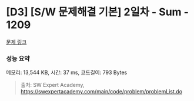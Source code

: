 # [D3] [S/W 문제해결 기본] 2일차 - Sum - 1209 

[문제 링크](https://swexpertacademy.com/main/code/problem/problemDetail.do?contestProbId=AV13_BWKACUCFAYh) 

### 성능 요약

메모리: 13,544 KB, 시간: 37 ms, 코드길이: 793 Bytes



> 출처: SW Expert Academy, https://swexpertacademy.com/main/code/problem/problemList.do
